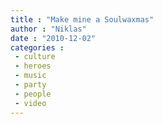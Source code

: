 ```yaml
---
title : "Make mine a Soulwaxmas"
author : "Niklas"
date : "2010-12-02"
categories : 
 - culture
 - heroes
 - music
 - party
 - people
 - video
---
```



